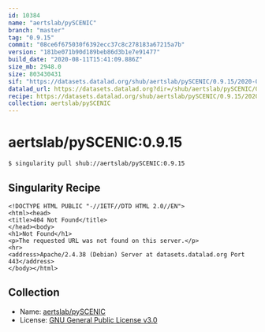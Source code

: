 ```yaml
---
id: 10384
name: "aertslab/pySCENIC"
branch: "master"
tag: "0.9.15"
commit: "08ce6f675030f6392ecc37c8c278183a67215a7b"
version: "181be071b90d189beb86d3b1e7e91477"
build_date: "2020-08-11T15:41:09.886Z"
size_mb: 2948.0
size: 803430431
sif: "https://datasets.datalad.org/shub/aertslab/pySCENIC/0.9.15/2020-08-11-08ce6f67-181be071/181be071b90d189beb86d3b1e7e91477.sif"
datalad_url: https://datasets.datalad.org?dir=/shub/aertslab/pySCENIC/0.9.15/2020-08-11-08ce6f67-181be071/
recipe: https://datasets.datalad.org/shub/aertslab/pySCENIC/0.9.15/2020-08-11-08ce6f67-181be071/Singularity
collection: aertslab/pySCENIC
---
```


# aertslab/pySCENIC:0.9.15

```bash
$ singularity pull shub://aertslab/pySCENIC:0.9.15
```

## Singularity Recipe

```singularity
<!DOCTYPE HTML PUBLIC "-//IETF//DTD HTML 2.0//EN">
<html><head>
<title>404 Not Found</title>
</head><body>
<h1>Not Found</h1>
<p>The requested URL was not found on this server.</p>
<hr>
<address>Apache/2.4.38 (Debian) Server at datasets.datalad.org Port 443</address>
</body></html>
```

## Collection

 - Name: [aertslab/pySCENIC](https://github.com/aertslab/pySCENIC)
 - License: [GNU General Public License v3.0](https://api.github.com/licenses/gpl-3.0)

